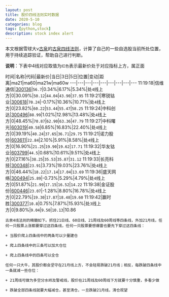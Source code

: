 ```yaml
---
layout: post
title: 股价四线法则实时数据
date: 2020-5-10
categories: blog
tags: [python,stock]
description: stock index alert
---
```



本文根据雪球大v[古泉](https://xueqiu.com/u/7148646888)的[古泉四线法则](https://xueqiu.com/7148646888/130498192)，计算了自己的一些自选股当前所处位置，用于持续追踪验证，帮助自己进行判断。

**说明**：下表中4线对应取值为`红色`表示最新价处于对应指标上方，属正面

时间|名称|代码|最新价|当日|3日|5日|位置|变动|距离|ma21|ma60|ma21w|ma60w
---|---|---|---|---|---|---|---|---
11:19:18|信维通信|[300136](https://xueqiu.com/S/SZ300136)|`56.7`|0.34%|6.17%|5.34%|处`4`线上方|0|30.09%|`50.12`|`44.04`|`43.90`|`37.95`
11:19:21|寒锐钴业|[300618](https://xueqiu.com/S/SZ300618)|`70.24`|-0.17%|10.36%|10.71%|处`4`线上方|0|23.82%|`60.22`|`53.44`|`55.47`|`58.25`
11:19:24|中科创达|[300496](https://xueqiu.com/S/SZ300496)|`88.99`|1.02%|12.98%|13.48%|处`4`线上方|0|48.45%|`70.87`|`62.90`|`63.36`|`47.79`
11:19:27|中科曙光|[603019](https://xueqiu.com/S/SH603019)|`49.58`|6.85%|16.83%|22.40%|处`4`线上方|0|39.19%|`40.24`|`37.65`|`36.71`|`29.75`
11:19:21|诺力股份|[603611](https://xueqiu.com/S/SH603611)|`22.84`|2.10%|5.91%|8.58%|处`4`线上方|0|16.90%|`21.25`|`19.90`|`19.62`|`17.71`
11:19:32|华友钴业|[603799](https://xueqiu.com/S/SH603799)|`44.5`|0.68%|10.61%|9.51%|处`4`线上方|0|27.16%|`38.25`|`35.53`|`35.87`|`31.12`
11:19:33|长亮科技|[300348](https://xueqiu.com/S/SZ300348)|`23.91`|3.73%|19.03%|23.76%|处`4`线上方|0|46.44%|`18.22`|`17.14`|`17.04`|`13.69`
11:19:36|盛天网络|[300494](https://xueqiu.com/S/SZ300494)|`25.89`|-0.73%|5.29%|4.79%|处`4`线上方|0|51.87%|`21.99`|`17.15`|`16.52`|`14.22`
11:19:38|金证股份|[600446](https://xueqiu.com/S/SH600446)|`23.07`|-1.28%|8.80%|16.78%|处`4`线上方|0|22.79%|`19.30`|`17.87`|`18.48`|`19.60`
11:19:42|赢时胜|[300377](https://xueqiu.com/S/SZ300377)|`10.8`|0.75%|7.87%|15.93%|处`3`线上方|0|9.80%|`9.04`|`9.50`|`10.13`|10.86

```
古泉4线法则的精髓如下。抓住21日线、60日线、21周线及60周线等四条线，外加21月线，任何一只股票上涨都要穿过这四条线，任何一只股票要想爆雷也要先下穿过这四条线：

+ 当股价爬上四条线中的两条可以少量建仓

+ 爬上四条线中的三条可以加大仓位

+ 爬上四条线中的四条可以全仓

任何一只大牛，其股价都会坚守在21月线上方，不会轻易跌破21月线；相反，每跌破四条线中一条就减一些仓位：

+ 21周线可做为多空分水岭及警戒线，股价在21周线及60周线下方就要十分慎重，多看少做

+ 跌破全部四条线就要大幅减仓，甚至清仓，一旦跌破21月线，清仓观望
```